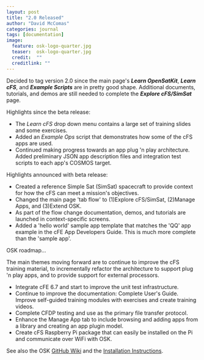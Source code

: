 ```yaml
---
layout: post
title: "2.0 Released"
author: "David McComas"
categories: journal
tags: [documentation]
image:
  feature: osk-logo-quarter.jpg
  teaser:  osk-logo-quarter.jpg
  credit:  ""
  creditlink: ""
---
```

<div>

<p>Decided to tag version 2.0 since the main page's <b><i>Learn OpenSatKit</i></b>, <b><i>Learn cFS</i></b>, and <b><i>Example Scripts</i></b> are in pretty good shape. Additional documents, tutorials, and demos are still needed to complete the <b><i>Explore cFS/SimSat</i></b> page.</p>

<p>Highlights since the beta release:</p>
<ul>
  <li> The <i>Learn cFS</i> drop down menu contains a large set of training slides and some exercises.</li>
  <li> Added an <i>Example Ops</i> script that demonstrates how some of the cFS apps are used.</li>
  <li> Continued making progress towards an app plug 'n play architecture. Added preliminary JSON app description files and integration test scripts to each app's COSMOS target.</li>
</ul>


<p>Highlights announced with beta release:</p>
<ul>
  <li> Created a reference Simple Sat (SimSat) spacecraft to provide context for how the cFS can meet a mission's objectives.</li>
  <li> Changed the main page 'tab flow' to (1)Explore cFS/SimSat, (2)Manage Apps, and (3)Extend OSK.</li>
  <li> As part of the flow change documentation, demos, and tutorials are launched in context-specific screens.</li>
  <li> Added a 'hello world' sample app template that matches the 'QQ' app example in the cFE App Developers Guide. This is much more complete than the 'sample app'.</li>
</ul>

<p>OSK roadmap...</p>
The main themes moving forward are to continue to improve the cFS training material, to incrementally refactor the architecture to support plug 'n play apps, and to provide support for external processors. 
<ul>
  <li> Integrate cFE 6.7 and start to improve the unit test infrastructure.</li>
  <li> Continue to improve the documentation: Complete User's Guide. Improve self-guided training modules with exercises and create training videos.</li>
  <li> Complete CFDP testing and use as the primary file transfer protocol.</li>
  <li> Enhance the Manage App tab to include browsing and adding apps from a library and creating an app plugin model.</li>
  <li> Create cFS Raspberry Pi package that can easily be installed on the Pi and communicate over WiFi with OSK.</li>
</ul>

<p>See also the OSK <a href="{{site.github.wiki-url}}">GitHub Wiki</a> and the <a href="https://opensatkit.github.io/journal/Installation-Guide.html">Installation Instructions</a>.</p>

</div>
